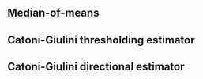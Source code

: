 ## Median-of-means 

## Catoni-Giulini thresholding estimator 

## Catoni-Giulini directional estimator 


